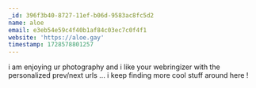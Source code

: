 ```yaml
---
_id: 396f3b40-8727-11ef-b06d-9583ac8fc5d2
name: aloe
email: e3eb54e59c4f40b1af84c03ec7c0f4f1
website: 'https://aloe.gay'
timestamp: 1728578801257
---
```

i am enjoying ur photography and i like your webringizer with the personalized prev/next urls ... i keep finding more cool stuff around here !
